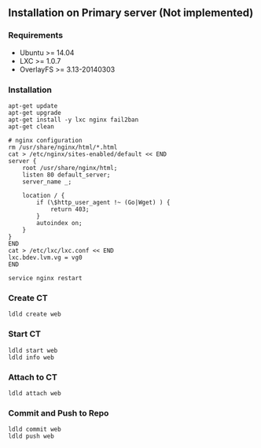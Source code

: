 ## Installation on Primary server (Not implemented)

### Requirements

* Ubuntu >= 14.04
* LXC >= 1.0.7
* OverlayFS >= 3.13-20140303


### Installation

	apt-get update
	apt-get upgrade
	apt-get install -y lxc nginx fail2ban
	apt-get clean
	
	# nginx configuration
	rm /usr/share/nginx/html/*.html
	cat > /etc/nginx/sites-enabled/default << END
	server {
		root /usr/share/nginx/html;
		listen 80 default_server;
		server_name _;
	
		location / {
			if (\$http_user_agent !~ (Go|Wget) ) {
				return 403;
			}
			autoindex on;
		}
	}
	END
	cat > /etc/lxc/lxc.conf << END
	lxc.bdev.lvm.vg = vg0
	END

	service nginx restart


### Create CT

	ldld create web


### Start CT

	ldld start web
	ldld info web


### Attach to CT

	ldld attach web


### Commit and Push to Repo

	ldld commit web
	ldld push web
